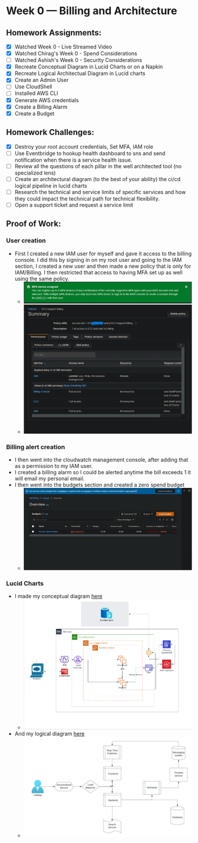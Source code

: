 # Week 0 — Billing and Architecture

## Homework Assignments:

- [x] Watched Week 0 - Live Streamed Video
- [x] Watched Chirag's Week 0 - Spend Considerations
- [ ] Watched Ashish's Week 0 - Security Considerations
- [x] Recreate Conceptual Diagram in Lucid Charts or on a Napkin
- [x] Recreate Logical Architectual Diagram in Lucid charts
- [x] Create an Admin User
- [ ] Use CloudShell
- [ ] Installed AWS CLI
- [x] Generate AWS credentials
- [x] Create a Billing Alarm
- [x] Create a Budget

## Homework Challenges:

- [x] Destroy your root account credentials, Set MFA, IAM role
- [ ] Use Eventbridge to hookup health dashboard to sns and send notification when there is a service health issue.
- [ ] Review all the questions of each pillar in the well architected tool (no specialized lens)
- [ ] Create an architectural diagram (to the best of your ability) the ci/cd logical pipeline in lucid charts
- [ ] Research the technical and service limits of specific services and how they could impact the technical path for technical flexibility.
- [ ] Open a support ticket and request a service limit

## Proof of Work:

### User creation

- First I created a new IAM user for myself and gave it access to the billing console. I did this by signing in on my root user and going to the IAM section, I created a new user and then made a new policy that is only for IAM/Billing. I then restricted that access to having MFA set up as well using the same policy.
  - ![MFA Setup](../_docs/assets/week0/MFA.png)
  - ![Policy Setup](../_docs/assets/week0/read_only_aws_policy.png)

### Billing alert creation

- I then went into the cloudwatch management console, after adding that as a permission to my IAM user.
- I created a billing alarm so I could be alerted anytime the bill exceeds 1 it will email my personal email.
- I then went into the budgets section and created a zero spend budget
  - ![Zero Spend](../_docs/assets/week0/zero-spend.png)

### Lucid Charts

- I made my conceptual diagram [here](https://lucid.app/lucidchart/cd783c5c-0d8d-4a40-bd7d-73354b24d076/edit?viewport_loc=-354%2C-272%2C2272%2C1961%2C0_0&invitationId=inv_0084f3d1-04eb-457b-9a04-bd5475d142c8)
  - ![Conceptual diagram](../_docs/assets/week0/conceptual_diagram.png)
- And my logical diagram [here](https://lucid.app/lucidchart/37726de4-a2f9-4016-bbb7-5567e5444b58/edit?viewport_loc=2%2C98%2C1561%2C1278%2C0_0&invitationId=inv_9d71a71f-0c59-4efb-b6b5-49786be43256)
  - ![logical diagram](../_docs/assets/week0/logical_diagram.png)
